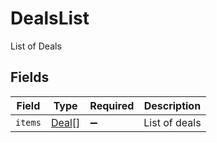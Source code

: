 # DealsList

List of Deals


## Fields

| Field                                 | Type                                  | Required                              | Description                           |
| ------------------------------------- | ------------------------------------- | ------------------------------------- | ------------------------------------- |
| `items`                               | [Deal](../../models/shared/deal.md)[] | :heavy_minus_sign:                    | List of deals                         |
